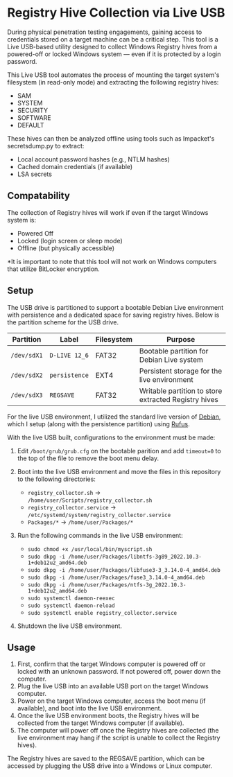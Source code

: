 # Registry Hive Collection via Live USB

During physical penetration testing engagements, gaining access to credentials stored on a target machine can be a critical step. This tool is a Live USB-based utility designed to collect Windows Registry hives from a powered-off or locked Windows system — even if it is protected by a login password.

This Live USB tool automates the process of mounting the target system's filesystem (in read-only mode) and extracting the following registry hives:

- SAM
- SYSTEM
- SECURITY
- SOFTWARE
- DEFAULT

These hives can then be analyzed offline using tools such as Impacket's secretsdump.py to extract:

- Local account password hashes (e.g., NTLM hashes)
- Cached domain credentials (if available)
- LSA secrets

## Compatability

The collection of Registry hives will work if even if the target Windows system is:

- Powered Off
- Locked (login screen or sleep mode)
- Offline (but physically accessible)

*It is important to note that this tool will not work on Windows computers that utilize BitLocker encryption.

## Setup

The USB drive is partitioned to support a bootable Debian Live environment with persistence and a dedicated space for saving registry hives. Below is the partition scheme for the USB drive.

| Partition   | Label         | Filesystem | Purpose                                              |
| ----------- | ------------- | ---------- | ---------------------------------------------------- |
| `/dev/sdX1` | `D-LIVE 12_6` | FAT32      | Bootable partition for Debian Live system            |
| `/dev/sdX2` | `persistence` | EXT4       | Persistent storage for the live environment          |
| `/dev/sdX3` | `REGSAVE`     | FAT32      | Writable partition to store extracted Registry hives |

For the live USB environment, I utilized the standard live version of [Debian](https://mirror.accum.se/mirror/cdimage/archive/12.6.0-live/amd64/iso-hybrid/), which I setup (along with the persistence partition) using [Rufus](https://rufus.ie/en/).

With the live USB built, configurations to the environment must be made:

1. Edit `/boot/grub/grub.cfg` on the bootable parition and add `timeout=0` to the top of the file to remove the boot menu delay.

2. Boot into the live USB environment and move the files in this repository to the following directories:
    - `registry_collector.sh` -> `/home/user/Scripts/registry_collector.sh`
    - `registry_collector.service` -> `/etc/systemd/system/registry_collector.service`
    - `Packages/*` -> `/home/user/Packages/*`

3. Run the following commands in the live USB environment:
    - `sudo chmod +x /usr/local/bin/myscript.sh`
    - `sudo dkpg -i /home/user/Packages/libntfs-3g89_2022.10.3-1+deb12u2_amd64.deb`
    - `sudo dkpg -i /home/user/Packages/libfuse3-3_3.14.0-4_amd64.deb`
    - `sudo dkpg -i /home/user/Packages/fuse3_3.14.0-4_amd64.deb`
    - `sudo dkpg -i /home/user/Packages/ntfs-3g_2022.10.3-1+deb12u2_amd64.deb`
    - `sudo systemctl daemon-reexec`
    - `sudo systemctl daemon-reload`
    - `sudo systemctl enable registry_collector.service`

4. Shutdown the live USB environment.

## Usage

1. First, confirm that the target Windows computer is powered off or locked with an unknown password. If not powered off, power down the computer.
2. Plug the live USB into an available USB port on the target Windows computer.
3. Power on the target Windows computer, access the boot menu (if available), and boot into the live USB environment.
4. Once the live USB environment boots, the Registry hives will be collected from the target Windows computer (if available).
5. The computer will power off once the Registry hives are collected (the live environment may hang if the script is unable to collect the Registry hives).

The Registry hives are saved to the REGSAVE partition, which can be accessed by plugging the USB drive into a Windows or Linux computer.

